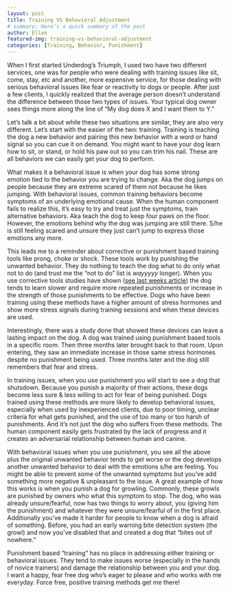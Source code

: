 ```yaml
---
layout: post
title: Training VS Behavioral Adjustment
# summary: Here's a quick summary of the post
author: Ellen
featured-img: training-vs-behavioral-adjustment
categories: [Training, Behavior, Punishment]
---
```


When I first started Underdog’s Triumph, I used two have two different services, one was for people who were dealing with training issues like sit, come, stay, etc and another, more expensive service, for those dealing with serious behavioral issues like fear or reactivity to dogs or people. After just a few clients, I quickly realized that the average person doesn’t understand the difference between those two types of issues. Your typical dog owner sees things more along the line of “My dog does X and I want them to Y.”

Let’s talk a bit about while these two situations are similar, they are also very different. Let’s start with the easier of the two: training. Training is teaching the dog a new behavior and pairing this new behavior with a word or hand signal so you can cue it on demand. You might want to have your dog learn how to sit, or stand, or hold his paw out so you can trim his nail. These are all behaviors we can easily get your dog to perform.

What makes it a behavioral issue is when your dog has some strong emotion tied to the behavior you are trying to change. Aka the dog jumps on people because they are extreme scared of them not because he likes jumping. With behavioral issues, common training behaviors become symptoms of an underlying emotional cause. When the human component fails to realize this, it’s easy to try and treat just the symptoms, train alternative behaviors. Aka teach the dog to keep four paws on the floor. However, the emotions behind why the dog was jumping are still there. S/he is still feeling scared and unsure they just can’t jump to express those emotions any more.

This leads me to a reminder about corrective or punishment based training tools like prong, choke or shock. These tools work by punishing the unwanted behavior. They do nothing to teach the dog what to do only what not to do (and trust me the “not to do” list is *wayyyyy* longer). When you use corrective tools studies have shown ([see last weeks article](https://www.underdogstriumph.org/choosing-a-dog-training-method/)) the dog tends to learn slower and require more repeated punishments or increase in the strength of those punishments to be effective. Dogs who have been training using these methods have a higher amount of stress hormones and show more stress signals during training sessions and when these devices are used.

Interestingly, there was a study done that showed these devices can leave a lasting impact on the dog. A dog was trained using punishment based tools in a specific room. Then three months later brought back to that room. Upon entering, they saw an immediate increase in those same stress hormones despite no punishment being used. Three months later and the dog still remembers that fear and stress.

In training issues, when you use punishment you will start to see a dog that shutsdown. Because you punish a majority of their actions, these dogs become less sure & less willing to act for fear of being punished. Dogs trained using these methods are more likely to develop behavioral issues, especially when used by inexperienced clients, due to poor timing, unclear criteria for what gets punished, and the use of too many or too harsh of punishments. And it’s not just the dog who suffers from these methods. The human component easily gets frustrated by the lack of progress and it creates an adversarial relationship between human and canine.

With behavioral issues when you use punishment, you see all the above plus the original unwanted behavior tends to get worse or the dog develops another unwanted behavior to deal with the emotions s/he are feeling. You might be able to prevent some of the unwanted symptoms but you’ve add something more negative & unpleasant to the issue. A great example of how this works is when you punish a dog for growling. Commonly, these growls are punished by owners who what this symptom to stop. The dog, who was already unsure/fearful, now has two things to worry about, you (giving him the punishment) and whatever they were unsure/fearful of in the first place. Additionally you’ve made it harder for people to know when a dog is afraid of something. Before, you had an early warning bite detection system (the growl) and now you’ve disabled that and created a dog that “bites out of nowhere.”

Punishment based “training” has no place in addressing either training or behavioral issues. They tend to make issues worse (especially in the hands of novice trainers) and damage the relationship between you and your dog. I want a happy, fear free dog who’s eager to please and who works *with* me everyday. Force free, positive training methods get me there!